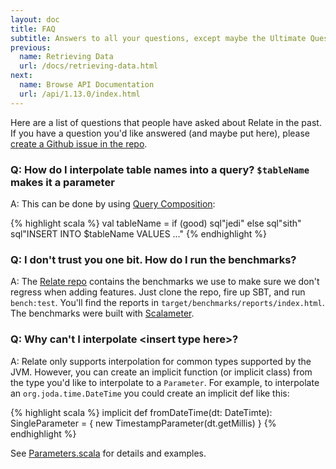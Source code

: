 ```yaml
---
layout: doc
title: FAQ
subtitle: Answers to all your questions, except maybe the Ultimate Question of Life, the Universe, and Everything
previous:
  name: Retrieving Data
  url: /docs/retrieving-data.html
next:
  name: Browse API Documentation
  url: /api/1.13.0/index.html
---
```

Here are a list of questions that people have asked about Relate in the past. If you have a question you'd like answered (and maybe put here), please [create a Github issue in the repo](https://github.com/lucidsoftware/relate/issues/new).

### Q: How do I interpolate table names into a query? `$tableName` makes it a parameter <span class="mega-octicon octicon-flame"></span>

A: This can be done by using [Query Composition]({{site.baseurl}}):

{% highlight scala %}
val tableName = if (good) sql"jedi" else sql"sith"
sql"INSERT INTO $tableName VALUES ..."
{% endhighlight %}

### Q: I don't trust you one bit. How do I run the benchmarks?

A: The [Relate repo](https://github.com/lucidsoftware/relate) contains the benchmarks we use to make sure we don't regress when adding features. Just clone the repo, fire up SBT, and run `bench:test`. You'll find the reports in `target/benchmarks/reports/index.html`. The benchmarks were built with [Scalameter](http://scalameter.github.io/).

### Q: Why can't I interpolate &lt;insert type here&gt;?

A: Relate only supports interpolation for common types supported by the JVM. However, you can create an implicit function (or implicit class) from the type you'd like to interpolate to a `Parameter`. For example, to interpolate an `org.joda.time.DateTime` you could create an implicit def like this:

{% highlight scala %}
implicit def fromDateTime(dt: DateTimte): SingleParameter = {
  new TimestampParameter(dt.getMillis)
}
{% endhighlight %}

See [Parameters.scala](https://github.com/lucidsoftware/relate/blob/master/relate/src/main/scala/com/lucidchart/relate/Parameters.scala) for details and examples.
